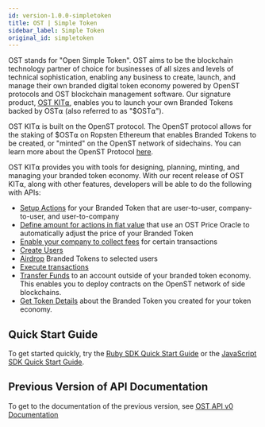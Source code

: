 ```yaml
---
id: version-1.0.0-simpletoken
title: OST | Simple Token
sidebar_label: Simple Token
original_id: simpletoken
---
```


OST stands for "Open Simple Token". OST aims to be the blockchain technology partner of choice for businesses of all sizes and levels of technical sophistication, enabling any business to create, launch, and manage their own branded digital token economy powered by OpenST protocols and OST blockchain management software. Our signature product, [<u>OST KIT⍺</u>](https://kit.ost.com), enables you to launch your own Branded Tokens backed by OST⍺ (also referred to as "$OST⍺").

OST KIT⍺ is built on the OpenST protocol. The OpenST protocol allows for the staking of $OST⍺ on Ropsten Ethereum that enables Branded Tokens to be created, or "minted" on the OpenST network of sidechains. You can learn more about the OpenST Protocol [<u>here</u>](https://openst.org).

OST KIT⍺ provides you with tools for designing, planning, minting, and managing your branded token economy. With our recent release of OST KIT⍺, along with other features, developers will be able to do the following with APIs: 

* [<u>Setup Actions</u>](/docs/api_actions_create.html) for your Branded Token that are user-to-user, company-to-user, and user-to-company
* [<u>Define amount for actions in fiat value</u>](/docs/api_actions_create.html) that use an OST Price Oracle to automatically adjust the price of your Branded Token
* [<u>Enable your company to collect fees</u>](/docs/api_actions_create.html) for certain transactions
* [<u>Create Users</u>](/docs/api_users_create.html) 
* [<u>Airdrop</u>](/docs/api_airdrop_execute.html) Branded Tokens to selected users
* [<u>Execute transactions</u>](/docs/api_trannsactions_execute.html) 
* [<u>Transfer Funds</u>](/docs/api_transfers_create.html) to an account outside of your branded token economy. This enables you to deploy contracts on the OpenST network of side blockchains.
* [<u>Get Token Details</u>](/docs/api_token.html) about the Branded Token you created for your token economy.


## Quick Start Guide

To get started quickly, try the [<u>Ruby SDK Quick Start Guide</u>](/docs/sdk_ruby.html) or the [<u>JavaScript SDK Quick Start Guide</u>](/docs/sdk_javascript.html).


## Previous Version of API Documentation

To get to the documentation of the previous version, see [<u>OST API v0 Documentation</u>](https://dev.stagingost.com/docs/0.9.1/simpletoken.html)
